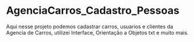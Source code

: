 # AgenciaCarros_Cadastro_Pessoas
Aqui nesse projeto podemos cadastrar carros, usuarios e clientes da Agencia de Carros, utilizei Interface, Orientação a Objetos txt e muito mais.
